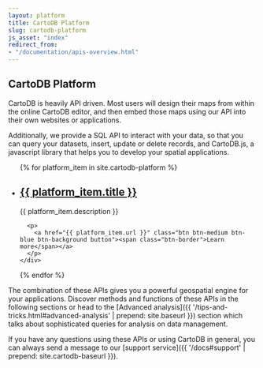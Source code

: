 ```yaml
---
layout: platform
title: CartoDB Platform
slug: cartodb-platform
js_asset: "index"
redirect_from:
- "/documentation/apis-overview.html"
---
```

## CartoDB Platform

CartoDB is heavily API driven. Most users will design their maps from within the online CartoDB editor, and then embed those maps using our API into their own websites or applications.

Additionally, we provide a SQL API to interact with your data, so that you can query your datasets, insert, update or delete records, and CartoDB.js, a javascript library that helps you to develop your spatial applications.

<ul class="platform-list">
  {% for platform_item in site.cartodb-platform %}
  <li>
    <div class="platform-lst-inner">
      <h2><a href="{{ platform_item.url }}">{{ platform_item.title }}</a></h2>
      <p class="platform-lst-content">{{ platform_item.description }}</p>

      <p>
        <a href="{{ platform_item.url }}" class="btn btn-medium btn-blue btn-background button"><span class="btn-border">Learn more</span></a>
      </p>
    </div>
  </li>
  {% endfor %}
</ul>

The combination of these APIs gives you a powerful geospatial engine for your applications. Discover methods and functions of these APIs in the following sections or head to the [Advanced analysis]({{ '/tips-and-tricks.html#advanced-analysis' | prepend: site.baseurl }}) section which talks about sophisticated queries for analysis on data management.

If you have any questions using these APIs or using CartoDB in general, you can always send a message to our [support service]({{ '/docs#support' | prepend: site.cartodb-baseurl }}).
